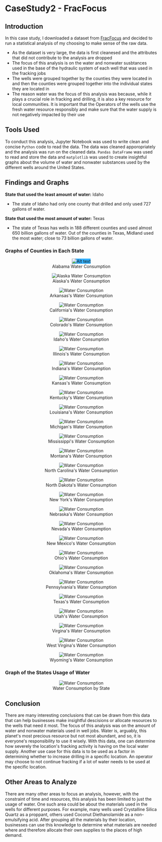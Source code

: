 # CaseStudy2 - FracFocus

## Introduction
In this case study, I downloaded a dataset from [FracFocus](https://fracfocus.org/data-download) and decided to run a statistical analysis of my choosing to make sense of the raw data. 
- As the dataset is very large, the data is first cleanesed and the attributes that did not contribute to the analysis are dropped
- The focus of this analysis is on the water and nonwater susbtances used in the base of the hydraulic system of each well that was used in the fracking jobs
- The wells were grouped together by the counties they were located in and then the counties were grouped together into the individual states they are located in
- The reason water was the focus of this analysis was because, while it plays a crucial role in fracking and drilling, it is also a key resource for local communities. It is important that the Operators of the wells use the fresh water resource responsibly and make sure that the water supply is not negatively impacted by their use

## Tools Used
To conduct this analysis, Jupyter Notebook was used to write clean and concise `Python` code to read the data. The data was cleaned apporopriately and the analysis was run on the cleaned data. `Pandas DataFrame` was used to read and store the data and `matplotlib` was used to create insightful graphs about the volume of water and nonwater substances used by the different wells around the United States. 

## Findings and Graphs
**State that used the least amount of water:** Idaho <br>
  * The state of Idaho had only one county that drilled and only used 727 gallons of water. <br>

**State that used the most amount of water:** Texas <br> 
  * The state of Texas has wells in 188 different counties and used almost 650 billion gallons of water. Out of the counties in Texas, Midland used the most water; close to 73 billion gallons of water. <br>

### Graphs of Counties in Each State
<p align="center">
 <img src="Images/Alabama.png" alt="Alt text" title="Alabama Water Consumption" style="background-color:33AFFF"><br>
 Alabama Water Consumption
</p>

<p align="center">
<img src="Images/Alaska.png" alt="Alaska Water Consumption" title="Alaska Water Consumption" style="background-color:white">
 <br>Alaska's Water Consumption
</p>

<p align="center">
<img src="Images/Arkansas.png" alt="Water Consumption" title="Arkansas Water Consumption" style="background-color:white">
 <br>Arkansas's Water Consumption
</p>

<p align="center">
<img src="Images/Cali.png" alt="Water Consumption" title="California's Water Consumption" style="background-color:white">
 <br>California's Water Consumption
</p>

<p align="center">
<img src="Images/Colorado.png" alt="Water Consumption" title="Colorado's Water Consumption" style="background-color:white">
 <br>Colorado's Water Consumption
</p>

<p align="center">
<img src="Images/Idaho.png" alt="Water Consumption" title="Idaho's Water Consumption" style="background-color:white">
 <br>Idaho's Water Consumption
</p>

<p align="center">
<img src="Images/Illinois.png" alt="Water Consumption" title="Illinois's Water Consumption" style="background-color:white">
 <br>Illinois's Water Consumption
</p>

<p align="center">
<img src="Images/Indiana.png" alt="Water Consumption" title="Indiana's Water Consumption" style="background-color:white">
 <br>Indiana's Water Consumption
</p>

<p align="center">
<img src="Images/Kansas.png" alt="Water Consumption" title="Kansas's Water Consumption" style="background-color:white">
 <br>Kansas's Water Consumption
</p>

<p align="center">
<img src="Images/Kent.png" alt="Water Consumption" title="Kentucky's Water Consumption" style="background-color:white">
 <br>Kentucky's Water Consumption
</p>

<p align="center">
<img src="Images/Lois.png" alt="Water Consumption" title="Louisiana's Water Consumption" style="background-color:white">
 <br>Louisiana's Water Consumption
</p>

<p align="center">
<img src="Images/Michi.png" alt="Water Consumption" title="Michigan's Water Consumption" style="background-color:white">
 <br>Michigan's Water Consumption
</p>

<p align="center">
<img src="Images/Missi.png" alt="Water Consumption" title="Mississippi's Water Consumption" style="background-color:white">
 <br>Mississippi's Water Consumption
</p>

<p align="center">
<img src="Images/Mont.png" alt="Water Consumption" title="Montana's Water Consumption" style="background-color:white">
 <br>Montana's Water Consumption
</p>


<p align="center">
<img src="Images/NC.png" alt="Water Consumption" title="North Carolina's Water Consumption" style="background-color:white">
 <br>North Carolina's Water Consumption
</p>

<p align="center">
<img src="Images/ND.png" alt="Water Consumption" title="North Dakota's Water Consumption" style="background-color:white">
 <br>North Dakota's Water Consumption
</p>

<p align="center">
<img src="Images/NY.png" alt="Water Consumption" title="New York's Water Consumption" style="background-color:white">
 <br>New York's Water Consumption
</p>

<p align="center">
<img src="Images/Nebr.png" alt="Water Consumption" title="Nebraska's Water Consumption" style="background-color:white">
 <br>Nebraska's Water Consumption
</p>

<p align="center">
<img src="Images/Nevada.png" alt="Water Consumption" title="Nevada's Water Consumption" style="background-color:white">
 <br>Nevada's Water Consumption
</p>

<p align="center">
<img src="Images/NewMex.png" alt="Water Consumption" title="New Mexico's Water Consumption" style="background-color:white">
 <br>New Mexico's Water Consumption
</p>

<p align="center">
<img src="Images/Ohio.png" alt="Water Consumption" title="Ohio's Water Consumption" style="background-color:white">
 <br>Ohio's Water Consumption
</p>

<p align="center">
<img src="Images/Okla.png" alt="Water Consumption" title="Oklahoma's Water Consumption" style="background-color:white">
 <br>Oklahoma's Water Consumption
</p>

<p align="center">
<img src="Images/Penn.png" alt="Water Consumption" title="Pennsylvania's Water Consumption" style="background-color:white">
 <br>Pennsylvania's Water Consumption
</p>

<p align="center">
<img src="Images/Texas.png" alt="Water Consumption" title="Texas's Water Consumption" style="background-color:white">
 <br>Texas's Water Consumption
</p>

<p align="center">
<img src="Images/Utah.png" alt="Water Consumption" title="Utah's Water Consumption" style="background-color:white">
 <br>Utah's Water Consumption
</p>

<p align="center">
<img src="Images/Virg.png" alt="Water Consumption" title="Virginia's Water Consumption" style="background-color:white">
 <br>Virgina's Water Consumption
</p>

<p align="center">
<img src="Images/WestVirg.png" alt="Water Consumption" title="West Virginia's Water Consumption" style="background-color:white">
 <br>West Virgina's Water Consumption
</p>

<p align="center">
<img src="Images/Wyom.png" alt="Water Consumption" title="Wyoming's Water Consumption" style="background-color:white">
 <br>Wyoming's Water Consumption
</p>


### Graph of the States Usage of Water

<p align="center">
<img src="Images/stateWater.png" alt="Water Consumption" title="Water Consumption by State" style="background-color:white">
 <br>Water Consumption by State
</p>

## Conclusion
There are many interesting conclusions that can be drawn from this data that can help businesses make insightful descisions or allocate resources to the wells that need it most. The focus of this analysis was on the amount of water and nonwater materials used in well jobs. Water is, arguably, this planet's most precious resource but not most abundant, and so, it is everyone's responsibility to use it wisely. With this data, one can determine how severely the location's fracking activity is having on the local water supply. Another use case for this data is to be used as a factor in determining whether to increase drilling in a specific location. An operator may choose to not continue fracking if a lot of water needs to be used at the specific location.
<br>
## Other Areas to Analyze
There are many other areas to focus an analysis, however, with the constraint of time and resources, this analysis has been limited to just the usage of water. One such area could be about the materials used in the wells for different purposes. For example, many wells used Crystalline Silica Quartz as a proppant, others used Coconut Diethanolamide as a non-emulsifying acid. After grouping all the materials by their location, businesses can use this knowledge to determine what materials are needed where and therefore allocate their own supplies to the places of high demand. 

